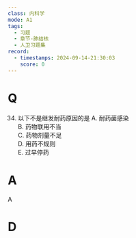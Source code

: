 ```yaml
---
class: 内科学
mode: A1
tags:
  - 习题
  - 章节-肺结核
  - 人卫习题集
record:
  - timestamps: 2024-09-14-21:30:03
    score: 0
---
```


# Q
34. 以下不是继发耐药原因的是
A. 耐药菌感染  
B. 药物联用不当  
C. 药物剂量不足  
D. 用药不规则  
E. 过早停药
# A
A
# D
